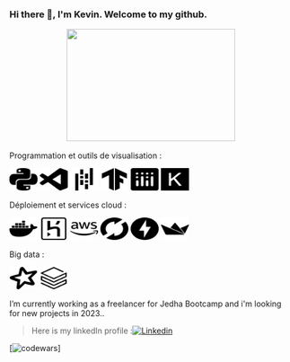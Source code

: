 ### Hi there 👋, I'm Kevin. Welcome to my github.

<div id="header" align="center">
  <img src="https://media.giphy.com/media/qgQUggAC3Pfv687qPC/giphy.gif" width="300" height="200"/>
</div>

Programmation et
outils de visualisation :

<img src='src/python.svg' width="50" height="40"> <img src='src/visualstudiocode.svg' width="50" height="40"> <img src='src/pandas.svg' width="50" height="40"> <img src='src/tensorflow.svg' width="50" height="40"> <img src='src/plotly.svg' width="50" height="40"> <img src='src/keras.svg' width="50" height="40">
 
Déploiement et services cloud :

<img src='src/docker.svg' width="50" height="40"> <img src='src/heroku.svg' width="50" height="40"> <img src='src/aws.svg' width="50" height="40"> <img src='src/mlflow.svg' width="50" height="40"> <img src='src/fastapi.svg' width="50" height="40"> <img src='src/streamlit.svg' width="50" height="40">

Big data : 

<img src='src/apachespark.svg' width="50" height="40"> <img src='src/databricks.svg' width="50" height="40"> 


I’m currently working as a freelancer for Jedha Bootcamp and i'm looking for new projects in 2023..

> Here is my linkedIn profile :[![Linkedin](https://img.shields.io/badge/LinkedIn-0077B5?style=for-the-badge&logo=linkedin&logoColor=white)](https://www.linkedin.com/in/kevin-goupil-5a74a891/)
&nbsp;

[![codewars](https://www.codewars.com/users/kevingfox/badges/micro)]
